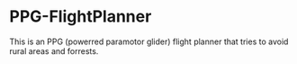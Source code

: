 # PPG-FlightPlanner
This is an PPG (powerred paramotor glider) flight planner that tries to avoid rural areas and forrests.

